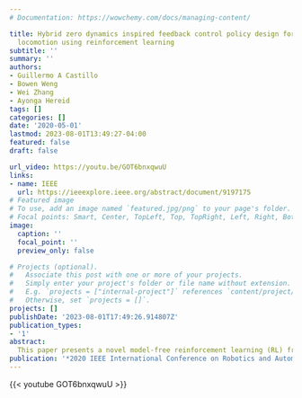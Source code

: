 ```yaml
---
# Documentation: https://wowchemy.com/docs/managing-content/

title: Hybrid zero dynamics inspired feedback control policy design for 3d bipedal
  locomotion using reinforcement learning
subtitle: ''
summary: ''
authors:
- Guillermo A Castillo
- Bowen Weng
- Wei Zhang
- Ayonga Hereid
tags: []
categories: []
date: '2020-05-01'
lastmod: 2023-08-01T13:49:27-04:00
featured: false
draft: false

url_video: https://youtu.be/GOT6bnxqwuU
links:
- name: IEEE
  url: https://ieeexplore.ieee.org/abstract/document/9197175
# Featured image
# To use, add an image named `featured.jpg/png` to your page's folder.
# Focal points: Smart, Center, TopLeft, Top, TopRight, Left, Right, BottomLeft, Bottom, BottomRight.
image:
  caption: ''
  focal_point: ''
  preview_only: false

# Projects (optional).
#   Associate this post with one or more of your projects.
#   Simply enter your project's folder or file name without extension.
#   E.g. `projects = ["internal-project"]` references `content/project/deep-learning/index.md`.
#   Otherwise, set `projects = []`.
projects: []
publishDate: '2023-08-01T17:49:26.914807Z'
publication_types:
- '1'
abstract: 
  This paper presents a novel model-free reinforcement learning (RL) framework to design feedback control policies for 3D bipedal walking. Existing RL algorithms are often trained in an end-to-end manner or rely on prior knowledge of some reference joint trajectories. Different from these studies, we propose a novel policy structure that appropriately incorporates physical insights gained from the hybrid nature of the walking dynamics and the well-established hybrid zero dynamics approach for 3D bipedal walking. As a result, the overall RL framework has several key advantages, including lightweight network structure, short training time, and less dependence on prior knowledge. We demonstrate the effectiveness of the proposed method on Cassie, a challenging 3D bipedal robot. The proposed solution produces stable limit walking cycles that can track various walking speed in different directions. Surprisingly, without specifically trained with disturbances to achieve robustness, it also performs robustly against various adversarial forces applied to the torso towards both the forward and the backward directions. 
publication: '*2020 IEEE International Conference on Robotics and Automation (ICRA)*'
---
```


{{< youtube GOT6bnxqwuU >}}